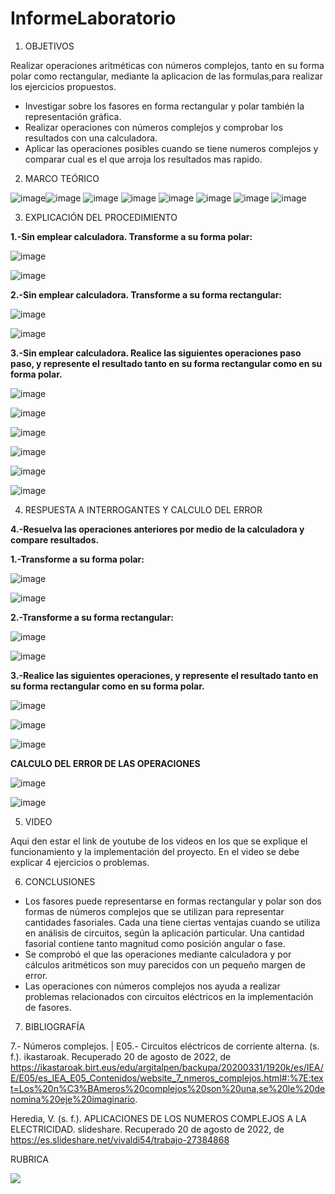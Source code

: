 # InformeLaboratorio


1. OBJETIVOS

Realizar operaciones aritméticas con números complejos, tanto en su forma polar como rectangular, mediante la aplicacion de las formulas,para realizar los ejercicios propuestos.

* Investigar sobre los fasores en forma rectangular y polar también la representación gráfica.
* Realizar operaciones con números complejos y comprobar los resultados con una calculadora.
* Aplicar las operaciones posibles cuando se tiene numeros complejos y comparar cual es el que arroja los resultados mas rapido.

2. MARCO TEÓRICO 

![image](https://user-images.githubusercontent.com/105679480/186894677-1da2afde-309f-4c46-8c44-ee7caad23224.png)![image](https://user-images.githubusercontent.com/105679480/186894707-42d5cb77-699a-4769-8aa7-0456838d91bd.png)
![image](https://user-images.githubusercontent.com/105679480/186894735-578e0a7b-34b2-4d00-8576-d130d8b15fe3.png)
![image](https://user-images.githubusercontent.com/105679480/186894773-35648cf6-ce26-4fb2-b947-ad1600255300.png)
![image](https://user-images.githubusercontent.com/105679480/186894806-76f19ee2-fdd0-4f17-8225-3e7283bfae2e.png)
![image](https://user-images.githubusercontent.com/105679480/186894834-0f35cbe0-7c63-40c9-82bc-c9947d3e8e64.png)
![image](https://user-images.githubusercontent.com/105679480/186894863-f37e747b-73c7-4dbf-b766-a27473b7ea03.png)
![image](https://user-images.githubusercontent.com/105679480/186894901-d828cb7d-3a28-4c62-a932-2fee1a639cf9.png)



3. EXPLICACIÓN DEL PROCEDIMIENTO

**1.-Sin emplear calculadora. Transforme a su forma polar:**

![image](https://user-images.githubusercontent.com/105570939/186811890-ae2b1ff8-9c84-4d8e-89ad-a2c7e8f149d7.png)

![image](https://user-images.githubusercontent.com/105570939/186811924-e1e73c83-73f1-431d-ba34-6b0c37643c9a.png)

**2.-Sin emplear calculadora. Transforme a su forma rectangular:**

![image](https://user-images.githubusercontent.com/105570939/186813301-e7040287-b1c8-4860-842b-437661f9960b.png)

![image](https://user-images.githubusercontent.com/105570939/186813358-cdd28b3d-99e8-496d-abb8-c9835c9f68a0.png)

**3.-Sin emplear calculadora. Realice las siguientes operaciones paso paso, y represente el resultado tanto en su forma rectangular como en su forma polar.**

![image](https://user-images.githubusercontent.com/105570939/186823619-b28f3028-60d1-444c-9270-73d97371233d.png)

![image](https://user-images.githubusercontent.com/105570939/186823674-279522fe-a1d1-4865-933d-baa271e0726b.png)

![image](https://user-images.githubusercontent.com/105570939/186823693-96236e70-a044-4a62-95e4-2fa0f243b2d9.png)

![image](https://user-images.githubusercontent.com/105570939/186827193-fd203d87-cda5-4499-84fd-ed3d5f422abc.png)

![image](https://user-images.githubusercontent.com/105570939/186825142-2afee71b-20e8-4bf5-9bd3-0111ccd04955.png)

![image](https://user-images.githubusercontent.com/105570939/186827109-e647e22a-96a3-467c-a213-574bd8140ff6.png)

4. RESPUESTA A INTERROGANTES Y CALCULO DEL ERROR

**4.-Resuelva las operaciones anteriores por medio de la calculadora y compare resultados.**

 **1.-Transforme a su forma polar:**

![image](https://user-images.githubusercontent.com/105570939/186825663-d4636836-0c3c-4d86-b217-20fc7383ea1d.png)

![image](https://user-images.githubusercontent.com/105570939/186825699-b8b0b80e-578a-4513-ae9b-5368c02d3a80.png)

**2.-Transforme a su forma rectangular:**

![image](https://user-images.githubusercontent.com/105570939/186825763-df22a1af-2463-47da-af60-1e36e1db92c0.png)

![image](https://user-images.githubusercontent.com/105570939/186825790-093edd26-01e0-42f2-8344-f3fe3964c226.png)

**3.-Realice las siguientes operaciones, y represente el resultado tanto en su forma rectangular como en su forma polar.**

![image](https://user-images.githubusercontent.com/105570939/186826073-da89787c-350a-47d3-b9ca-50c573231365.png)

![image](https://user-images.githubusercontent.com/105570939/186826102-a379ba07-9209-4f17-b36c-f3ba1496214e.png)

![image](https://user-images.githubusercontent.com/105570939/186826160-b3cc6416-2735-4db3-bc83-38fb84ae9855.png)

**CALCULO DEL ERROR DE LAS OPERACIONES**

![image](https://user-images.githubusercontent.com/105570939/186830410-f46582ee-4c05-4c37-8fc4-2c8075984db4.png)

![image](https://user-images.githubusercontent.com/105570939/186830712-0bb515b6-886e-41ca-beea-216e1d5d4c24.png)

5. VIDEO

Aqui den estar el link de youtube de los videos en los que se explique el funcionamiento y la implementación del proyecto.
En el video se debe explicar 4 ejercicios o problemas.


6. CONCLUSIONES

* Los fasores puede representarse en formas rectangular y polar son dos formas de números complejos que se utilizan para representar cantidades fasoriales. Cada una tiene ciertas ventajas cuando se utiliza en análisis de circuitos, según la aplicación particular. Una cantidad fasorial contiene tanto magnitud como posición angular o fase.
* Se comprobó el que las operaciones mediante calculadora y por cálculos aritméticos son muy parecidos con un pequeño margen de error.
* Las operaciones con números complejos nos ayuda a realizar problemas relacionados con circuitos eléctricos en la implementación de fasores.

7. BIBLIOGRAFÍA

7.- Números complejos. | E05.- Circuitos eléctricos de corriente alterna. (s. f.). ikastaroak. Recuperado 20 de agosto de 2022, de https://ikastaroak.birt.eus/edu/argitalpen/backupa/20200331/1920k/es/IEA/E/E05/es_IEA_E05_Contenidos/website_7_nmeros_complejos.html#:%7E:text=Los%20n%C3%BAmeros%20complejos%20son%20una,se%20le%20denomina%20eje%20imaginario.

Heredia, V. (s. f.). APLICACIONES DE LOS NUMEROS COMPLEJOS A LA ELECTRICIDAD. slideshare. Recuperado 20 de agosto de 2022, de https://es.slideshare.net/vivaldi54/trabajo-27384868



RUBRICA

![](https://github.com/doalulema/InformeLaboratorio/blob/main/Laboratorio.png)
